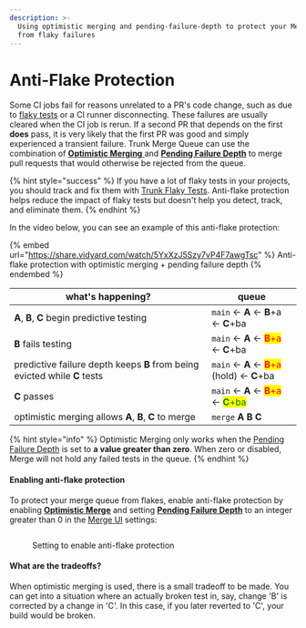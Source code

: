 ```yaml
---
description: >-
  Using optimistic merging and pending-failure-depth to protect your Merge Queue
  from flaky failures
---
```


# Anti-Flake Protection

Some CI jobs fail for reasons unrelated to a PR's code change, such as due to [flaky tests](https://trunk.io/blog/the-ultimate-guide-to-flaky-tests) or a CI runner disconnecting. These failures are usually cleared when the CI job is rerun. If a second PR that depends on the first **does** pass, it is very likely that the first PR was good and simply experienced a transient failure. Trunk Merge Queue can use the combination of [**Optimistic Merging** ](optimistic-merging.md)and [**Pending Failure Depth**](anti-flake-protection.md#pending-failure-depth) to merge pull requests that would otherwise be rejected from the queue.&#x20;

{% hint style="success" %}
If you have a lot of flaky tests in your projects, you should track and fix them with [Trunk Flaky Tests](../../flaky-tests/overview.md). Anti-flake protection helps reduce the impact of flaky tests but doesn't help you detect, track, and eliminate them.
{% endhint %}

In the video below, you can see an example of this anti-flake protection:

{% embed url="https://share.vidyard.com/watch/5YxXzJ5Szy7vP4F7awgTsc" %}
Anti-flake protection with optimistic merging + pending failure depth
{% endembed %}

<table><thead><tr><th width="331">what's happening?</th><th>queue</th></tr></thead><tbody><tr><td><strong>A</strong>, <strong>B</strong>, <strong>C</strong> begin predictive testing</td><td><code>main</code> &#x3C;- <strong>A</strong> &#x3C;- <strong>B</strong>+a &#x3C;- <strong>C</strong>+ba</td></tr><tr><td><strong>B</strong> fails testing</td><td><code>main</code> &#x3C;- <strong>A</strong> &#x3C;- <mark style="color:red;"><strong>B</strong>+a</mark> &#x3C;- <strong>C</strong>+ba</td></tr><tr><td>predictive failure depth keeps <strong>B</strong> from being evicted while <strong>C</strong> tests</td><td><code>main</code> &#x3C;- <strong>A</strong> &#x3C;- <mark style="color:red;"><strong>B</strong>+a</mark> (hold) &#x3C;- <strong>C</strong>+ba</td></tr><tr><td><strong>C</strong> passes</td><td><code>main</code> &#x3C;- <strong>A</strong> &#x3C;- <mark style="color:red;"><strong>B</strong>+a</mark> &#x3C;- <mark style="color:green;"><strong>C</strong>+ba</mark></td></tr><tr><td>optimistic merging allows <strong>A</strong>, <strong>B</strong>, <strong>C</strong> to merge</td><td><code>merge</code> <strong>A B C</strong></td></tr></tbody></table>

{% hint style="info" %}
Optimistic Merging only works when the [Pending Failure Depth](anti-flake-protection.md#pending-failure-depth) is set to **a value greater than zero**. When zero or disabled, Merge will not hold any failed tests in the queue.
{% endhint %}

#### Enabling anti-flake protection

To protect your merge queue from flakes, enable anti-flake protection by enabling [**Optimistic Merge**](optimistic-merging.md) and setting [**Pending Failure Depth**](pending-failure-depth.md) to an integer greater than 0 in the [Merge UI](../managing-merge-queue/using-the-webapp.md) settings:

<figure><img src="../../.gitbook/assets/pika-1715033350907-2x.png" alt=""><figcaption><p>Setting to enable anti-flake protection</p></figcaption></figure>

#### What are the tradeoffs?

When optimistic merging is used, there is a small tradeoff to be made. You can get into a situation where an actually broken test in, say, change 'B' is corrected by a change in 'C'. In this case, if you later reverted to 'C', your build would be broken.
